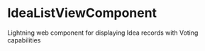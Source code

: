 # IdeaListViewComponent
 Lightning web component for displaying Idea records with Voting capabilities
